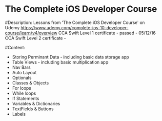 # The Complete iOS Developer Course


#Description:
Lessons from 'The Complete iOS Developer Course' on  Udemy
https://www.udemy.com/complete-ios-10-developer-course/learn/v4/overview
CCA Swift Level 1 certificate - passed - 05/12/16
CCA Swift Level 2 certificate - 

#Content:
- Storing Perminant Data - including basic data storage app
- Table Views - including basic multiplication app
- Nav Bars
- Auto Layout
- Optionals
- Classes & Objects
- For loops
- While loops
- If Statements
- Variables & Dictionaries 
- TextFields & Buttons
- Labels
